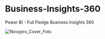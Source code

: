 # Business-Insights-360
Power BI - Full Fledge Business Insights 360 

![Novypro_Cover_Foto](https://github.com/cp0106/Business-Insights-360/assets/121101754/69f0e507-735b-4e21-81ce-3421f88d9c43)
